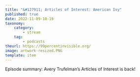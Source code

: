 ```yaml
---
title: "&#127911; Articles of Interest: American Ivy"
published: true
date: 2022-11-09-10-19
taxonomy:
    category:
        - stream
    tag:
        - podcasts
theurl: https://99percentinvisible.org/
image: artwork-resized.PNG
template: item
---
```


Episode summary: Avery Trufelman&rsquo;s Articles of Interest is back!
